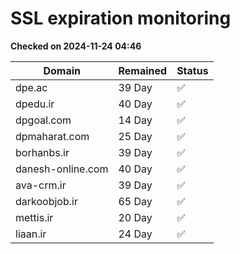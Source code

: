 # SSL expiration monitoring

**Checked on 2024-11-24 04:46**

| Domain | Remained | Status       |
|--------|----------|--------------|
| dpe.ac     | 39 Day   | ✅ |
| dpedu.ir     | 40 Day   | ✅ |
| dpgoal.com     | 14 Day   | ✅ |
| dpmaharat.com     | 25 Day   | ✅ |
| borhanbs.ir     | 39 Day   | ✅ |
| danesh-online.com     | 40 Day   | ✅ |
| ava-crm.ir     | 39 Day   | ✅ |
| darkoobjob.ir     | 65 Day   | ✅ |
| mettis.ir     | 20 Day   | ✅ |
| liaan.ir     | 24 Day   | ✅ |
